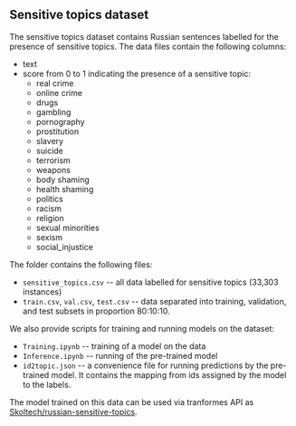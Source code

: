## Sensitive topics dataset

The sensitive topics dataset contains Russian sentences labelled for the presence of sensitive topics. The data files contain the following columns:
- text
- score from 0 to 1 indicating the presence of a sensitive topic:
  - real crime
  - online crime
  - drugs
  - gambling
  - pornography
  - prostitution
  - slavery
  - suicide
  - terrorism
  - weapons
  - body shaming
  - health shaming
  - politics
  - racism
  - religion
  - sexual minorities
  - sexism
  - social_injustice

The folder contains the following files:
- ``sensitive_topics.csv`` -- all data labelled for sensitive topics (33,303 instances)
- ``train.csv``, ``val.csv``, ``test.csv`` -- data separated into training, validation, and test subsets in proportion 80:10:10. 

We also provide scripts for training and running models on the dataset:
- ``Training.ipynb`` -- training of a model on the data
- ``Inference.ipynb`` -- running of the pre-trained model
- ``id2topic.json`` -- a convenience file for running predictions by the pre-trained model. It contains the mapping from ids assigned by the model to the labels.

The model trained on this data can be used via tranformes API as [Skoltech/russian-sensitive-topics](https://huggingface.co/Skoltech/russian-sensitive-topics). 
